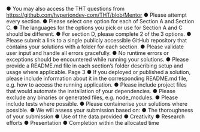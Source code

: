 ● You may also access the THT questions from
https://github.com/hyperiondev-com/THT/blob/Mentor
● Please attempt every section.
● Please select one option for each of Section A and Section C.
● The languages for the options you pick or use for Section A and C should be
different.
● For section D, please complete 2 of the 3 options.
● Please submit a link to a single publicly accessible GitHub repository that
contains your solutions with a folder for each section.
● Please validate user input and handle all errors gracefully.
● No runtime errors or exceptions should be encountered while running your
solutions.
● Please provide a README.md file in each section’s folder describing setup
and usage where applicable.
Page 3
● If you deployed or published a solution, please include information about it
in the corresponding README.md file, e.g. how to access the running
application.
● Please include project files that would automate the installation of your
dependencies.
● Please exclude any binaries or generated files, e.g. node_modules.
● Please include tests where possible.
● Please containerise your solutions where possible.
● We will assess your submission based on:
● The thoroughness of your submission
● Use of the data provided
● Creativity
● Research efforts
● Presentation
● Completion within the allocated time